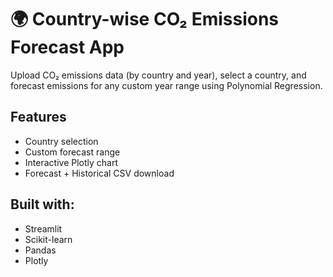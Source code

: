 # 🌍 Country-wise CO₂ Emissions Forecast App

Upload CO₂ emissions data (by country and year), select a country, and forecast emissions for any custom year range using Polynomial Regression.

## Features
- Country selection
- Custom forecast range
- Interactive Plotly chart
- Forecast + Historical CSV download

## Built with:
- Streamlit
- Scikit-learn
- Pandas
- Plotly